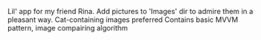 Lil' app for my friend Rina. Add pictures to 'Images' dir to admire them in a pleasant way. Cat-containing images preferred
Contains basic MVVM pattern, image compairing algorithm 
